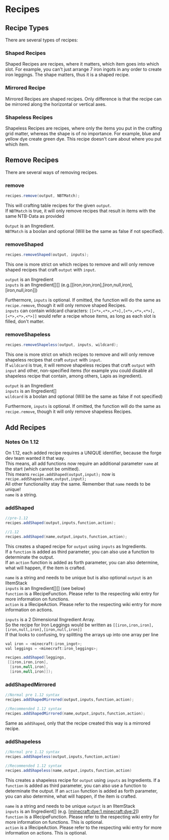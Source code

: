 # Recipes

## Recipe Types
There are several types of recipes:

### Shaped Recipes
Shaped Recipes are recipes, where it matters, which item goes into which slot.
For example, you can't just arrange 7 iron ingots in any order to create iron leggings. The shape matters, thus it is a shaped recipe.

### Mirrored Recipe
Mirrored Recipes are shaped recipes. Only difference is that the recipe can be mirrored along the horizontal or vertical axes.

### Shapeless Recipes
Shapeless Recipes are recipes, where only the items you put in the crafting grid matter, whereas the shape is of no importance.
For example, blue and yellow dye create green dye. This recipe doesn't care about where you put which item.


## Remove Recipes
There are several ways of removing recipes.


### remove
```Java
recipes.remove(output, NBTMatch);
```

This will crafting table recipes for the given `output`.  
If `NBTMatch`  is true, it will only remove recipes that result in items with the same NTB-Data as provided

`Output` is an IIngredient.  
`NBTMatch` is a boolan and optional (Will be the same as false if not specified).


### removeShaped
```Java
recipes.removeShaped(output, inputs);
```

This one is more strict on which recipes to remove and will only remove shaped recipes that craft `output` with `input`.

`output` is an IIngredient  
`inputs` is an IIngredient[][] (e.g.[[iron,iron,iron],[iron,null,iron],[iron,null,iron]])

Furthermore, `inputs` is optional. If omitted, the function will do the same as `recipe.remove`, though it will only remove shaped Recipes.  
`inputs` can contain wildcard characters: `[[<*>,<*>,<*>],[<*>,<*>,<*>],[<*>,<*>,<*>]]` would refer a recipe whose items, as long as each slot is filled, don't matter.


### removeShapeless
```Java
recipes.removeShapeless(output, inputs, wildcard);
```

This one is more strict on which recipes to remove and will only remove shapeless recipes that craft `output` with `input`.  
If `wildcard` is true, it will remove shapeless recipes that craft `output` with `input` and other, non-specified items (for example you could disable all shapeless recipe that contain, among others, Lapis as ingredient).

`output` is an IIngredient  
`inputs` is an IIngredient[]  
`wildcard` is a boolan and optional (Will be the same as false if not specified)

Furthermore, `inputs` is optional. If omitted, the function will do the same as `recipe.remove`, though it will only remove shapeless Recipes.

## Add Recipes

### Notes On 1.12

On 1.12, each added recipe requires a UNIQUE identifier, because the forge dev team wanted it that way.  
This means, all add functions now require an additional parameter `name` at the start (which cannot be omitted).  
This means `recipe.addShaped(output,input);` now is `recipe.addShaped(name,output,input);`  
All other functionality stay the same. Remember that `name` needs to be unique!  
`name` is a string.

### addShaped
```Java
//pre-1.12
recipes.addShaped(output,inputs,function,action);

//1.12
recipes.addShaped(name,output,inputs,function,action);
```

This creates a shaped recipe for `output` using `inputs` as Ingredients.  
If a `function` is added as third parameter, you can also use a function to determinate the output.  
If an `action` function is added as forth parameter, you can also determine, what will happen, if the item is crafted.

`name` is a string and needs to be unique but is also optional
`output` is an IItemStack  
`inputs` is an IIngredient[][] (see below)  
`function` is a IRecipeFunction. Please refer to the respecting wiki entry for more information on functions.  
`action` is a IRecipeAction. Please refer to the respecting wiki entry for more information on actions.  

`inputs` is a 2 Dimensional IIngredient Array.  
So the recipe for Iron Leggings would be written as `[[iron,iron,iron],[iron,null,iron],[iron,null,iron]]`  
If that looks to confusing, try splitting the arrays up into one array per line
```Java
val iron = <minecraft:iron_ingot>;
val leggings = <minecraft:iron_leggings>;

recipes.addShaped(leggings,
 [[iron,iron,iron],
  [iron,null,iron],
  [iron,null,iron]]);
```

### addShapedMirrored
```Java
//Normal pre 1.12 syntax
recipes.addShapedMirrored(output,inputs,function,action);

//Recommended 1.12 syntax
recipes.addShapedMirrored(name,output,inputs,function,action);
```

Same as `addShaped`, only that the recipe created this way is a mirrored recipe.


### addShapeless
```Java
//Normal pre 1.12 syntax
recipes.addShapeless(output,inputs,function,action)

//Recommended 1.12 syntax
recipes.addShapeless(name,output,inputs,function,action)
```

This creates a shapeless recipe for `output` using `inputs` as Ingredients.
If a `function` is added as third parameter, you can also use a function to determinate the output.
If an `action` function is added as forth parameter, you can also determine, what will happen, if the item is crafted.

`name` is a string and needs to be unique
`output` is an IItemStack  
`inputs` is an IIngredient[] (e.g. [<minecraft:dye:1>,<minecraft:dye:2>])  
`function` is a IRecipeFunction. Please refer to the respecting wiki entry for more information on functions. This is optional.  
`action` is a IRecipeAction. Please refer to the respecting wiki entry for more information on actions. This is optional.  
